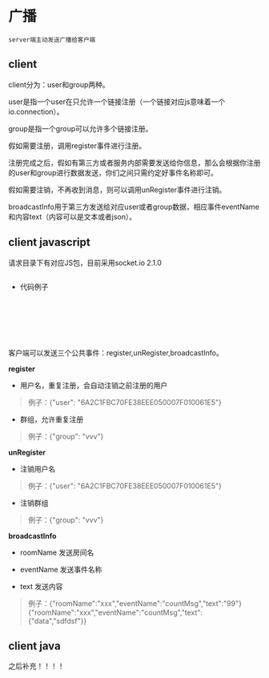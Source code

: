 # 广播
    server端主动发送广播给客户端
    
## client
client分为：user和group两种。

user是指一个user在只允许一个链接注册（一个链接对应js意味着一个io.connection）。

group是指一个group可以允许多个链接注册。

假如需要注册，调用register事件进行注册。

注册完成之后，假如有第三方或者服务内部需要发送给你信息，那么会根据你注册的user和group进行数据发送，你们之间只需约定好事件名称即可。

假如需要注销，不再收到消息，则可以调用unRegister事件进行注销。

broadcastInfo用于第三方发送给对应user或者group数据，相应事件eventName和内容text（内容可以是文本或者json）。
  
## client javascript
请求目录下有对应JS包，目前采用socket.io 2.1.0
    <pre><code><script type="text/javascript" src="/socket.io/socket.io.js"></script></code></pre>
    
- 代码例子

    <pre><code>
    <script type="text/javascript" src="/socket.io/socket.io.js"></script>
    <script>
        var socket = io.connect('http://localhost:3000');
        socket.on("connect",function () {
            socket.emit("register", {"user": "6A2C1FBC70FE38EEE050007F010061E5"});
        });
    
        socket.on("receive", function (data) {
            console.log(data)
        });
    
        function sendGroupRegister() {
            socket.emit("register", {"group": "vvv"});
        }
    
        function sendUserDCN() {
            var data = {};
            data.roomName = "xxx";
            data.eventName = "countMsg";
            data.text = 99;
            socket.emit("broadcastInfo", data);
        }
    
        function sendGroupDCN() {
            var data = {};
            data.roomName = "vvv";
            data.eventName = "countMsg";
            data.text = 100;
            socket.emit("broadcastInfo", data);
        }
    </script>
    </code></pre>
    
客户端可以发送三个公共事件：register,unRegister,broadcastInfo。

**register**

- 用户名，重复注册，会自动注销之前注册的用户

>例子：{"user": "6A2C1FBC70FE38EEE050007F010061E5"}

- 群组，允许重复注册

>例子：{"group": "vvv"}

**unRegister**

- 注销用户名

>例子：{"user": "6A2C1FBC70FE38EEE050007F010061E5"}

- 注销群组

>例子：{"group": "vvv"}

**broadcastInfo**

- roomName
发送房间名

- eventName
发送事件名称

- text
发送内容

>例子：{"roomName":"xxx","eventName":"countMsg","text":"99"}
{"roomName":"xxx","eventName":"countMsg","text":{"data","sdfdsf"}}

## client java

之后补充！！！！